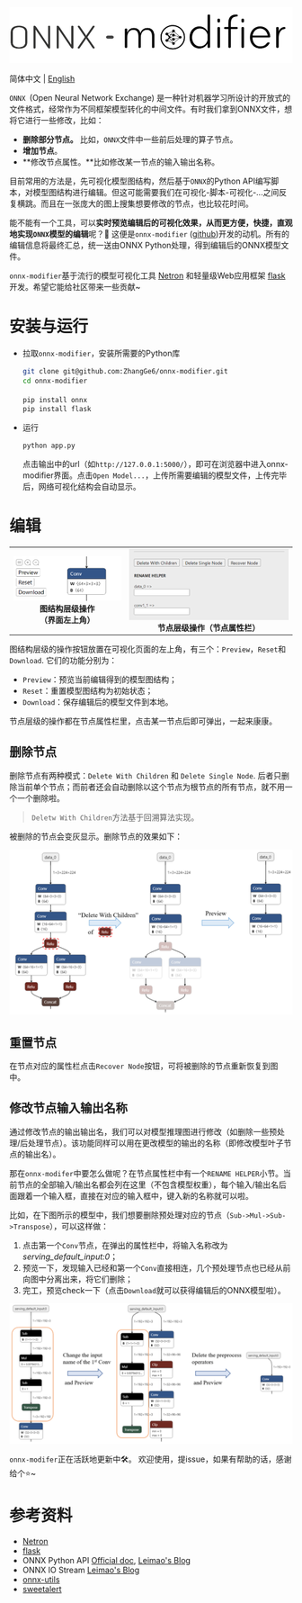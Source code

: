 <img src="./docs/onnx_modifier_logo_1.png" style="zoom: 60%;" />

简体中文 | [English](readme.md)

`ONNX `(Open Neural Network Exchange) 是一种针对机器学习所设计的开放式的文件格式，经常作为不同框架模型转化的中间文件。有时我们拿到ONNX文件，想将它进行一些修改，比如：

- **删除部分节点。** 比如，`ONNX`文件中一些前后处理的算子节点。
- **增加节点**。
- **修改节点属性。**比如修改某一节点的输入输出名称。

目前常用的方法是，先可视化模型图结构，然后基于`ONNX`的Python API编写脚本，对模型图结构进行编辑。但这可能需要我们在可视化-脚本-可视化-...之间反复横跳。而且在一张庞大的图上搜集想要修改的节点，也比较花时间。

能不能有一个工具，可以**实时预览编辑后的可视化效果，从而更方便，快捷，直观地实现`ONNX`模型的编辑**呢？:rocket: 这便是`onnx-modifier` ([github]())开发的动机。所有的编辑信息将最终汇总，统一送由ONNX Python处理，得到编辑后的ONNX模型文件。

`onnx-modifier`基于流行的模型可视化工具 [Netron](https://github.com/lutzroeder/netron) 和轻量级Web应用框架 [flask](https://github.com/pallets/flask) 开发。希望它能给社区带来一些贡献~

# 安装与运行

- 拉取`onnx-modifier`，安装所需要的Python库 

  ```bash
  git clone git@github.com:ZhangGe6/onnx-modifier.git
  cd onnx-modifier
  
  pip install onnx
  pip install flask
  ```

- 运行 

  ```bash
  python app.py
  ```

  点击输出中的url（如`http://127.0.0.1:5000/`），即可在浏览器中进入onnx-modifier界面。点击`Open Model...`，上传所需要编辑的模型文件，上传完毕后，网络可视化结构会自动显示。

# 编辑

<table>
    <tr>
        <td ><center><img src="./docs/top_left_buttons.png"> <b>图结构层级操作<br>（界面左上角）</b></center></td>
        <td ><center><img src="./docs/node_prop_buttos.png" ><b>节点层级操作（节点属性栏）</b></center></td>
    </tr>
<table>



图结构层级的操作按钮放置在可视化页面的左上角，有三个：`Preview`，`Reset`和`Download`. 它们的功能分别为：

- `Preview`：预览当前编辑得到的模型图结构；
- `Reset`：重置模型图结构为初始状态；
- `Download`：保存编辑后的模型文件到本地。

节点层级的操作都在节点属性栏里，点击某一节点后即可弹出，一起来康康。

## 删除节点

删除节点有两种模式：`Delete With Children` 和 `Delete Single Node`. 后者只删除当前单个节点；而前者还会自动删除以这个节点为根节点的所有节点，就不用一个一个删除啦。

> `Deletw With Children`方法基于回溯算法实现。

被删除的节点会变灰显示。删除节点的效果如下：

<img src="./docs/onnx_modifier_delete.png" style="zoom: 60%;" />



## 重置节点

在节点对应的属性栏点击`Recover Node`按钮，可将被删除的节点重新恢复到图中。

## 修改节点输入输出名称

通过修改节点的输出输出名，我们可以对模型推理图进行修改（如删除一些预处理/后处理节点）。该功能同样可以用在更改模型的输出的名称（即修改模型叶子节点的输出名）。

那在`onnx-modifer`中要怎么做呢？在节点属性栏中有一个`RENAME HELPER`小节。当前节点的全部输入/输出名都会列在这里（不包含模型权重），每个输入/输出名后面跟着一个输入框，直接在对应的输入框中，键入新的名称就可以啦。

比如，在下图所示的模型中，我们想要删除预处理对应的节点（`Sub->Mul->Sub->Transpose`），可以这样做：

1. 点击第一个`Conv`节点，在弹出的属性栏中，将输入名称改为*serving_default_input:0*；
2. 预览一下，发现输入已经和第一个`Conv`直接相连，几个预处理节点也已经从前向图中分离出来，将它们删除；
3. 完工，预览check一下（点击`Download`就可以获得编辑后的ONNX模型啦）。

<img src="./docs/rename_node_io.png" alt="rename_node_io" style="zoom:60%;" />

`onnx-modifer`正在活跃地更新中:hammer_and_wrench:。 欢迎使用，提issue，如果有帮助的话，感谢给个:star:~

# 参考资料
- [Netron](https://github.com/lutzroeder/netron)
- [flask](https://github.com/pallets/flask)
- ONNX Python API [Official doc](https://github.com/onnx/onnx/blob/main/docs/PythonAPIOverview.md), [Leimao's Blog](https://leimao.github.io/blog/ONNX-Python-API/)
- ONNX IO Stream  [Leimao's Blog](https://leimao.github.io/blog/ONNX-IO-Stream/)
- [onnx-utils](https://github.com/saurabh-shandilya/onnx-utils)
- [sweetalert](https://github.com/t4t5/sweetalert)